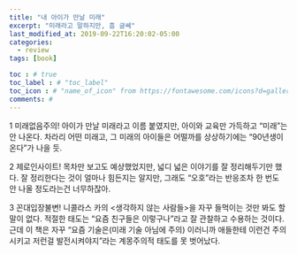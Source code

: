 ```yaml
---
title: "내 아이가 만날 미래"
excerpt: "미래라고 말하지만, 흠 글쎄"
last_modified_at: 2019-09-22T16:20:02-05:00
categories:
  - review
tags: [book]

toc : # true
toc_label : # "toc_label"
toc_icon : # "name_of_icon" from https://fontawesome.com/icons?d=gallery&s=solid&m=free
comments: #
---
```


1 미래없음주의! 아이가 만날 미래라고 이름 붙였지만, 아이와 교육만 가득하고 “미래”는 안 나온다. 차라리 어떤 미래고, 그 미래의 아이들은 어떨까를 상상하기에는 “90년생이 온다”가 나을 듯.

2 제로인사이트! 목차만 보고도 예상했었지만, 넓디 넓은 이야기를 잘 정리해두기만 했다. 잘 정리한다는 것이 얼마나 힘든지는 알지만, 그래도 “오호”라는 반응조차 한 번도 안 나올 정도라는건 너무하잖아.

3 꼰대입장불변! 니콜라스 카의 <생각하지 않는 사람들>을 자꾸 들먹이는 것만 봐도 할 말이 없다. 적절한 태도는 “요즘 친구들은 이렇구나”라고 잘 관찰하고 수용하는 것이다. 근데 이 책은 자꾸 “요즘 기술은(미래 기술 아님에 주의) 이러니까 애들한테 이런건 주의시키고 저런걸 발전시켜야지”라는 계몽주의적 태도를 못 벗어났다.
